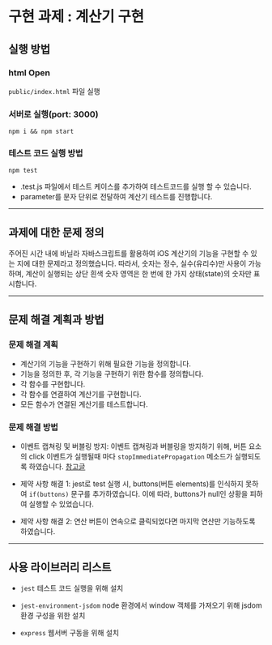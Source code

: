 # 구현 과제 : 계산기 구현

## 실행 방법

### html Open

`public/index.html` 파일 실행

### 서버로 실행(port: 3000)

``` 
npm i && npm start
```

### 테스트 코드 실행 방법

```
npm test
```

- .test.js 파일에서 테스트 케이스를 추가하여 테스트코드를 실행 할 수 있습니다.
- parameter를 문자 단위로 전달하여 계산기 테스트를 진행합니다.

---

## 과제에 대한 문제 정의 

주어진 시간 내에 바닐라 자바스크립트를 활용하여 iOS 계산기의 기능을 구현할 수 있는 지에 대한 문제라고 정의했습니다.
따라서, 숫자는 정수, 실수(유리수)만 사용이 가능하며, 계산이 실행되는 상단 흰색 숫자 영역은 한 번에 한 가지 상태(state)의 숫자만 표시합니다.

--- 

## 문제 해결 계획과 방법

### 문제 해결 계획

- 계산기의 기능을 구현하기 위해 필요한 기능을 정의합니다.
- 기능을 정의한 후, 각 기능을 구현하기 위한 함수를 정의합니다.
- 각 함수를 구현합니다.
- 각 함수를 연결하여 계산기를 구현합니다.
- 모든 함수가 연결된 계산기를 테스트합니다.

### 문제 해결 방법

- 이벤트 캡쳐링 및 버블링 방지:
  이벤트 캡쳐링과 버블링을 방지하기 위해, 버튼 요소의 click 이벤트가 실행될때 마다 `stopImmediatePropagation` 메소드가 실행되도록 하였습니다.
  [참고글](https://medium.com/%EC%98%A4%EB%8A%98%EC%9D%98-%ED%94%84%EB%A1%9C%EA%B7%B8%EB%9E%98%EB%B0%8D/stoppropagation-vs-stopimmediatepropagation-%EC%A0%9C%EB%8C%80%EB%A1%9C-%EC%9D%B4%ED%95%B4%ED%95%98%EA%B8%B0-75edaaed7841)

- 제약 사항 해결 1: 
  jest로 test 실행 시, buttons(버튼 elements)를 인식하지 못하여 `if(buttons)` 문구를 추가하였습니다. 
  이에 따라, buttons가 null인 상황을 피하여 실행할 수 있었습니다.

- 제약 사항 해결 2: 
  연산 버튼이 연속으로 클릭되었다면 마지막 연산만 기능하도록 하였습니다.

--- 

## 사용 라이브러리 리스트

- `jest`
  테스트 코드 실행을 위해 설치

- `jest-environment-jsdom`
  node 환경에서 window 객체를 가져오기 위해 jsdom 환경 구성을 위한 설치

- `express`
  웹서버 구동을 위해 설치
